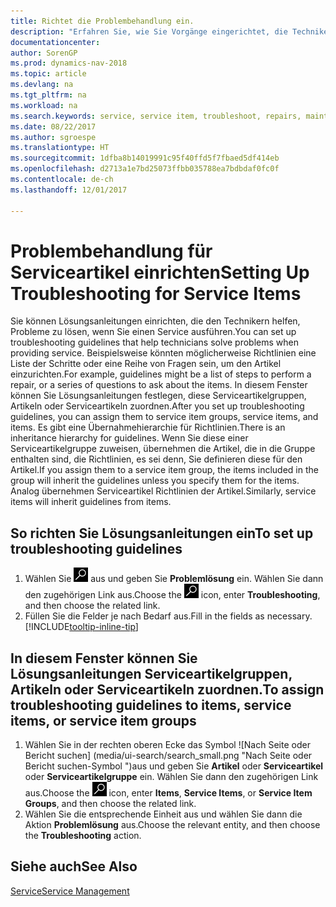 ```yaml
---
title: Richtet die Problembehandlung ein.
description: "Erfahren Sie, wie Sie Vorgänge eingerichtet, die Techniker helfen, Probleme bei Serviceartikeln zu identifizieren und zu bearbeiten."
documentationcenter: 
author: SorenGP
ms.prod: dynamics-nav-2018
ms.topic: article
ms.devlang: na
ms.tgt_pltfrm: na
ms.workload: na
ms.search.keywords: service, service item, troubleshoot, repairs, maintenance
ms.date: 08/22/2017
ms.author: sgroespe
ms.translationtype: HT
ms.sourcegitcommit: 1dfba8b14019991c95f40ffd5f7fbaed5df414eb
ms.openlocfilehash: d2713a1e7bd25073ffbb035788ea7bdbdaf0fc0f
ms.contentlocale: de-ch
ms.lasthandoff: 12/01/2017

---
```


# <a name="setting-up-troubleshooting-for-service-items"></a><span data-ttu-id="5f9d4-103">Problembehandlung für Serviceartikel einrichten</span><span class="sxs-lookup"><span data-stu-id="5f9d4-103">Setting Up Troubleshooting for Service Items</span></span>
<span data-ttu-id="5f9d4-104">Sie können Lösungsanleitungen einrichten, die den Technikern helfen, Probleme zu lösen, wenn Sie einen Service ausführen.</span><span class="sxs-lookup"><span data-stu-id="5f9d4-104">You can set up troubleshooting guidelines that help technicians solve problems when providing service.</span></span> <span data-ttu-id="5f9d4-105">Beispielsweise könnten möglicherweise Richtlinien eine Liste der Schritte oder eine Reihe von Fragen sein, um den Artikel einzurichten.</span><span class="sxs-lookup"><span data-stu-id="5f9d4-105">For example, guidelines might be a list of steps to perform a repair, or a series of questions to ask about the items.</span></span> <span data-ttu-id="5f9d4-106">In diesem Fenster können Sie Lösungsanleitungen festlegen, diese Serviceartikelgruppen, Artikeln oder Serviceartikeln zuordnen.</span><span class="sxs-lookup"><span data-stu-id="5f9d4-106">After you set up troubleshooting guidelines, you can assign them to service item groups, service items, and items.</span></span> <span data-ttu-id="5f9d4-107">Es gibt eine Übernahmehierarchie für Richtlinien.</span><span class="sxs-lookup"><span data-stu-id="5f9d4-107">There is an inheritance hierarchy for guidelines.</span></span> <span data-ttu-id="5f9d4-108">Wenn Sie diese einer Serviceartikelgruppe zuweisen, übernehmen die Artikel, die in die Gruppe enthalten sind, die Richtlinien, es sei denn, Sie definieren diese für den Artikel.</span><span class="sxs-lookup"><span data-stu-id="5f9d4-108">If you assign them to a service item group, the items included in the group will inherit the guidelines unless you specify them for the items.</span></span> <span data-ttu-id="5f9d4-109">Analog übernehmen Serviceartikel Richtlinien der Artikel.</span><span class="sxs-lookup"><span data-stu-id="5f9d4-109">Similarly, service items will inherit guidelines from items.</span></span>  

## <a name="to-set-up-troubleshooting-guidelines"></a><span data-ttu-id="5f9d4-110">So richten Sie Lösungsanleitungen ein</span><span class="sxs-lookup"><span data-stu-id="5f9d4-110">To set up troubleshooting guidelines</span></span>
1. <span data-ttu-id="5f9d4-111">Wählen Sie ![Nach Seite oder Bericht suchen](media/ui-search/search_small.png "Symbol nach Seite oder Bericht suchen") aus und geben Sie **Problemlösung** ein. Wählen Sie dann den zugehörigen Link aus.</span><span class="sxs-lookup"><span data-stu-id="5f9d4-111">Choose the ![Search for Page or Report](media/ui-search/search_small.png "Search for Page or Report icon") icon, enter **Troubleshooting**, and then choose the related link.</span></span>  
2. <span data-ttu-id="5f9d4-112">Füllen Sie die Felder je nach Bedarf aus.</span><span class="sxs-lookup"><span data-stu-id="5f9d4-112">Fill in the fields as necessary.</span></span> [!INCLUDE[tooltip-inline-tip](includes/tooltip-inline-tip_md.md)]  

## <a name="to-assign-troubleshooting-guidelines-to-items-service-items-or-service-item-groups"></a><span data-ttu-id="5f9d4-113">In diesem Fenster können Sie Lösungsanleitungen Serviceartikelgruppen, Artikeln oder Serviceartikeln zuordnen.</span><span class="sxs-lookup"><span data-stu-id="5f9d4-113">To assign troubleshooting guidelines to items, service items, or service item groups</span></span>
1. <span data-ttu-id="5f9d4-114">Wählen Sie in der rechten oberen Ecke das Symbol ![Nach Seite oder Bericht suchen] (media/ui-search/search_small.png "Nach Seite oder Bericht suchen-Symbol ")aus und geben Sie **Artikel** oder **Serviceartikel** oder **Serviceartikelgruppe** ein. Wählen Sie dann den zugehörigen Link aus.</span><span class="sxs-lookup"><span data-stu-id="5f9d4-114">Choose the ![Search for Page or Report](media/ui-search/search_small.png "Search for Page or Report icon") icon, enter **Items**, **Service Items**, or **Service Item Groups**, and then choose the related link.</span></span>  
2. <span data-ttu-id="5f9d4-115">Wählen Sie die entsprechende Einheit aus und wählen Sie dann die Aktion **Problemlösung** aus.</span><span class="sxs-lookup"><span data-stu-id="5f9d4-115">Choose the relevant entity, and then choose the **Troubleshooting** action.</span></span>  

## <a name="see-also"></a><span data-ttu-id="5f9d4-116">Siehe auch</span><span class="sxs-lookup"><span data-stu-id="5f9d4-116">See Also</span></span>
[<span data-ttu-id="5f9d4-117">Service</span><span class="sxs-lookup"><span data-stu-id="5f9d4-117">Service Management</span></span>](service-service.md)
